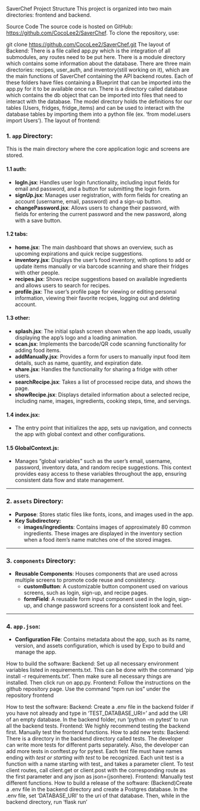 SaverChef
Project Structure
This project is organized into two main directories: frontend and backend.

Source Code
The source code is hosted on GitHub: https://github.com/CocoLee2/SaverChef. To clone the repository, use:

git clone https://github.com/CocoLee2/SaverChef.git
The layout of Backend: 
There is a file called app.py which is the integration of all submodules, any routes need to be put here. There is a module directory which contains some information about the database. There are three main directories: recipes, user_auth, and inventory(still working on it), which are the main functions of SaverChef containing the API backend routes. Each of these folders have files containing a Blueprint that can be imported into the app.py for it to be available once run. There is a directory called database which contains the db object that can be imported into files that need to interact with the database. The model directory holds the definitions for our tables (Users, fridges, fridge_items) and can be used to interact with the database tables by importing them into a python file (ex. ‘from model.users import Users’). 
The layout of frontend:
### **1. `app` Directory:**
This is the main directory where the core application logic and screens are stored.
#### **1.1 auth:**
- **logIn.jsx**: Handles user login functionality, including input fields for email and password, and a button for submitting the login form.
- **signUp.jsx**: Manages user registration, with form fields for creating an account (username, email, password) and a sign-up button.
- **changePassword.jsx**: Allows users to change their password, with fields for entering the current password and the new password, along with a save button.
#### **1.2 tabs:**
- **home.jsx**: The main dashboard that shows an overview, such as upcoming expirations and quick recipe suggestions.
- **inventory.jsx**: Displays the user’s food inventory, with options to add or update items manually or via barcode scanning and share their fridges with other people.
- **recipes.jsx**: Shows recipe suggestions based on available ingredients and allows users to search for recipes.
- **profile.jsx**: The user’s profile page for viewing or editing personal information, viewing their favorite recipes, logging out and deleting account.
#### **1.3 other:**
- **splash.jsx**: The initial splash screen shown when the app loads, usually displaying the app’s logo and a loading animation.
- **scan.jsx**: Implements the barcode/QR code scanning functionality for adding food items.
- **addManually.jsx**: Provides a form for users to manually input food item details, such as name, quantity, and expiration date.
- **share.jsx**: Handles the functionality for sharing a fridge with other users.
- **searchRecipe.jsx**: Takes a list of processed recipe data, and shows the page.
- **showRecipe.jsx**: Displays detailed information about a selected recipe, including name, images, ingredients, cooking steps, time, and servings.
#### **1.4 index.jsx:**
- The entry point that initializes the app, sets up navigation, and connects the app with global context and other configurations.
#### **1.5 GlobalContext.js:**
- Manages “global variables” such as the user’s email, username, password, inventory data, and random recipe suggestions. This context provides easy access to these variables throughout the app, ensuring consistent data flow and state management.
---
### **2. `assets` Directory:**
- **Purpose**: Stores static files like fonts, icons, and images used in the app.
- **Key Subdirectory:**
  - **images/ingredients**: Contains images of approximately 80 common ingredients. These images are displayed in the inventory section when a food item’s name matches one of the stored images.
---
### **3. `components` Directory:**
- **Reusable Components**: Houses components that are used across multiple screens to promote code reuse and consistency.
  - **customButton**: A customizable button component used on various screens, such as login, sign-up, and recipe pages.
  - **formField**: A reusable form input component used in the login, sign-up, and change password screens for a consistent look and feel.
---
### **4. `app.json`:**
- **Configuration File**: Contains metadata about the app, such as its name, version, and assets configuration, which is used by Expo to build and manage the app.

How to build the software:
Backend: 
Set up all necessary environment variables listed in requirements.txt. This can be done with the command ‘pip install -r requirements.txt’. Then make sure all necessary things are installed. Then click run on app.py.
Frontend:
Follow the instructions on the github repository page.
Use the command “npm run ios” under the repository frontend

How to test the software:
Backend: 
Create a .env file in the backend folder if you have not already and type in ‘TEST_DATABASE_URI=’ and add the URI of an empty database. In the backend folder, run ‘python -m pytest’ to run all the backend tests.
Frontend:
We highly recommend testing the backend first.
Manually test the frontend functions.
How to add new tests:
Backend: 
There is a directory in the backend directory called tests. The developer can write more tests for different parts separately. Also, the developer can add more tests in conftest.py for pytest.
Each test file must have names ending with _test or starting with test_ to be recognized. Each unit test is a function with a name starting with test_ and takes a parameter client. 
To test client routes, call client.get or client.post with the corresponding route as the first parameter and any json as json={jsonhere}. 
Frontend:
Manually test different functions.
How to build a release of the software:
(Backend)Create a .env file in the backend directory and create a Postgres database. In the .env file, set ‘DATABASE_URI’ to the uri of that database. Then, while in the backend directory, run ‘flask run’
